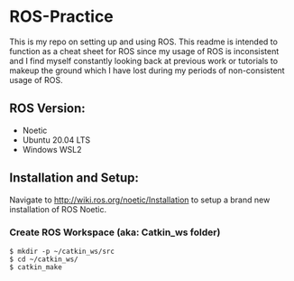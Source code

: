 # ROS-Practice

This is my repo on setting up and using ROS. This readme is intended to function as a cheat sheet for ROS since my usage of ROS is inconsistent and I find myself constantly looking back at previous work or tutorials to makeup the ground which I have lost during my periods of non-consistent usage of ROS.

## ROS Version:

* Noetic
* Ubuntu 20.04 LTS
* Windows WSL2

## Installation and Setup:

Navigate to http://wiki.ros.org/noetic/Installation to setup a brand new installation of ROS Noetic.

### Create ROS Workspace (aka: Catkin_ws folder)

```
$ mkdir -p ~/catkin_ws/src
$ cd ~/catkin_ws/
$ catkin_make

```
